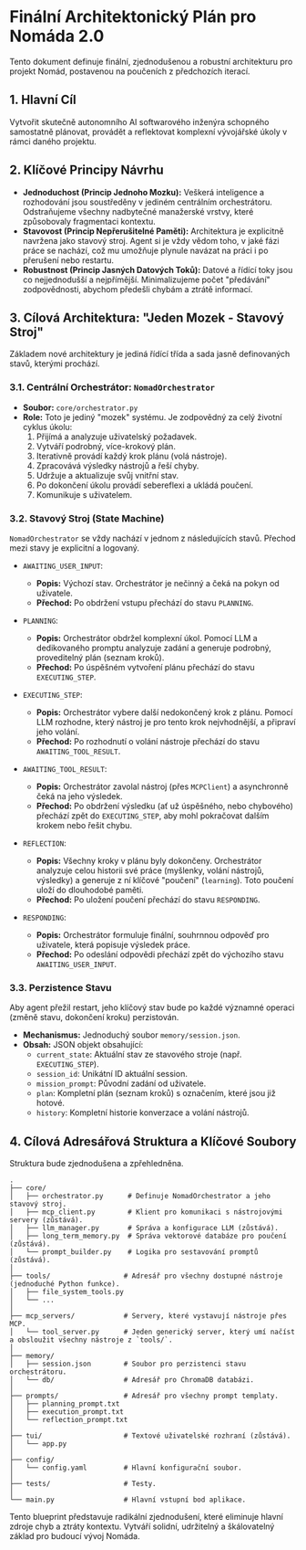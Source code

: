 # Finální Architektonický Plán pro Nomáda 2.0

Tento dokument definuje finální, zjednodušenou a robustní architekturu pro projekt Nomád, postavenou na poučeních z předchozích iterací.

## 1. Hlavní Cíl

Vytvořit skutečně autonomního AI softwarového inženýra schopného samostatně plánovat, provádět a reflektovat komplexní vývojářské úkoly v rámci daného projektu.

## 2. Klíčové Principy Návrhu

-   **Jednoduchost (Princip Jednoho Mozku):** Veškerá inteligence a rozhodování jsou soustředěny v jediném centrálním orchestrátoru. Odstraňujeme všechny nadbytečné manažerské vrstvy, které způsobovaly fragmentaci kontextu.
-   **Stavovost (Princip Nepřerušitelné Paměti):** Architektura je explicitně navržena jako stavový stroj. Agent si je vždy vědom toho, v jaké fázi práce se nachází, což mu umožňuje plynule navázat na práci i po přerušení nebo restartu.
-   **Robustnost (Princip Jasných Datových Toků):** Datové a řídící toky jsou co nejjednodušší a nejpřímější. Minimalizujeme počet "předávání" zodpovědnosti, abychom předešli chybám a ztrátě informací.

## 3. Cílová Architektura: "Jeden Mozek - Stavový Stroj"

Základem nové architektury je jediná řídící třída a sada jasně definovaných stavů, kterými prochází.

### 3.1. Centrální Orchestrátor: `NomadOrchestrator`

-   **Soubor:** `core/orchestrator.py`
-   **Role:** Toto je jediný "mozek" systému. Je zodpovědný za celý životní cyklus úkolu:
    1.  Přijímá a analyzuje uživatelský požadavek.
    2.  Vytváří podrobný, více-krokový plán.
    3.  Iterativně provádí každý krok plánu (volá nástroje).
    4.  Zpracovává výsledky nástrojů a řeší chyby.
    5.  Udržuje a aktualizuje svůj vnitřní stav.
    6.  Po dokončení úkolu provádí sebereflexi a ukládá poučení.
    7.  Komunikuje s uživatelem.

### 3.2. Stavový Stroj (State Machine)

`NomadOrchestrator` se vždy nachází v jednom z následujících stavů. Přechod mezi stavy je explicitní a logovaný.

-   `AWAITING_USER_INPUT`:
    - **Popis:** Výchozí stav. Orchestrátor je nečinný a čeká na pokyn od uživatele.
    - **Přechod:** Po obdržení vstupu přechází do stavu `PLANNING`.

-   `PLANNING`:
    - **Popis:** Orchestrátor obdržel komplexní úkol. Pomocí LLM a dedikovaného promptu analyzuje zadání a generuje podrobný, proveditelný plán (seznam kroků).
    - **Přechod:** Po úspěšném vytvoření plánu přechází do stavu `EXECUTING_STEP`.

-   `EXECUTING_STEP`:
    - **Popis:** Orchestrátor vybere další nedokončený krok z plánu. Pomocí LLM rozhodne, který nástroj je pro tento krok nejvhodnější, a připraví jeho volání.
    - **Přechod:** Po rozhodnutí o volání nástroje přechází do stavu `AWAITING_TOOL_RESULT`.

-   `AWAITING_TOOL_RESULT`:
    - **Popis:** Orchestrátor zavolal nástroj (přes `MCPClient`) a asynchronně čeká na jeho výsledek.
    - **Přechod:** Po obdržení výsledku (ať už úspěšného, nebo chybového) přechází zpět do `EXECUTING_STEP`, aby mohl pokračovat dalším krokem nebo řešit chybu.

-   `REFLECTION`:
    - **Popis:** Všechny kroky v plánu byly dokončeny. Orchestrátor analyzuje celou historii své práce (myšlenky, volání nástrojů, výsledky) a generuje z ní klíčové "poučení" (`learning`). Toto poučení uloží do dlouhodobé paměti.
    - **Přechod:** Po uložení poučení přechází do stavu `RESPONDING`.

-   `RESPONDING`:
    - **Popis:** Orchestrátor formuluje finální, souhrnnou odpověď pro uživatele, která popisuje výsledek práce.
    - **Přechod:** Po odeslání odpovědi přechází zpět do výchozího stavu `AWAITING_USER_INPUT`.

### 3.3. Perzistence Stavu

Aby agent přežil restart, jeho klíčový stav bude po každé významné operaci (změně stavu, dokončení kroku) perzistován.

-   **Mechanismus:** Jednoduchý soubor `memory/session.json`.
-   **Obsah:** JSON objekt obsahující:
    -   `current_state`: Aktuální stav ze stavového stroje (např. `EXECUTING_STEP`).
    -   `session_id`: Unikátní ID aktuální session.
    -   `mission_prompt`: Původní zadání od uživatele.
    -   `plan`: Kompletní plán (seznam kroků) s označením, které jsou již hotové.
    -   `history`: Kompletní historie konverzace a volání nástrojů.

## 4. Cílová Adresářová Struktura a Klíčové Soubory

Struktura bude zjednodušena a zpřehledněna.

```
.
├── core/
│   ├── orchestrator.py      # Definuje NomadOrchestrator a jeho stavový stroj.
│   ├── mcp_client.py        # Klient pro komunikaci s nástrojovými servery (zůstává).
│   ├── llm_manager.py       # Správa a konfigurace LLM (zůstává).
│   ├── long_term_memory.py  # Správa vektorové databáze pro poučení (zůstává).
│   └── prompt_builder.py    # Logika pro sestavování promptů (zůstává).
│
├── tools/                  # Adresář pro všechny dostupné nástroje (jednoduché Python funkce).
│   ├── file_system_tools.py
│   └── ...
│
├── mcp_servers/            # Servery, které vystavují nástroje přes MCP.
│   └── tool_server.py      # Jeden generický server, který umí načíst a obsloužit všechny nástroje z `tools/`.
│
├── memory/
│   ├── session.json        # Soubor pro perzistenci stavu orchestrátoru.
│   └── db/                 # Adresář pro ChromaDB databázi.
│
├── prompts/                # Adresář pro všechny prompt templaty.
│   ├── planning_prompt.txt
│   ├── execution_prompt.txt
│   └── reflection_prompt.txt
│
├── tui/                    # Textové uživatelské rozhraní (zůstává).
│   └── app.py
│
├── config/
│   └── config.yaml         # Hlavní konfigurační soubor.
│
├── tests/                  # Testy.
│
└── main.py                 # Hlavní vstupní bod aplikace.
```

Tento blueprint představuje radikální zjednodušení, které eliminuje hlavní zdroje chyb a ztráty kontextu. Vytváří solidní, udržitelný a škálovatelný základ pro budoucí vývoj Nomáda.
